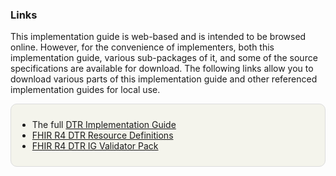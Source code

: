 <!-- ============ Formatting ===================================== -->
<style>
.pbox{
    background-color: rgb(230, 230, 210, 0.4); 
    border-style: solid; 
    border-width: thin;  
    padding: 10px; 
    border-radius: 10px; 
    border-color: gainsboro;
 }

.notebox{
    background-color: rgb(240, 248, 255, 0.6); 
    border-left: double silver;
    border-top: solid 1px whitesmoke;
    border-right: solid 1px whitesmoke;
    border-bottom: solid 1px whitesmoke;
    border-radius: 5px; 
    padding-left: 15px; 
    padding-top: 10px;
    padding-bottom: 10px;
 }

  table, th, td 
  {
    border: 1px solid gainsboro; 
  }
  th {
    background: ivory; 
    padding-left: 3px;
    padding-right: 3px;
  }
</style>
<!-- ============================================================== -->

### Links

This implementation guide is web-based and is intended to be browsed online.  However, for the convenience of implementers, both this implementation guide, various sub-packages of it, and some of the source specifications are available for download.  The following links allow you to download various parts of this implementation guide and other referenced implementation guides for local use.

<div markdown="1" class="pbox">
<ul>
    <li>The full <a href="full-ig.zip">DTR Implementation Guide</a></li>
    <li><a href="definitions.json.zip">FHIR R4 DTR Resource Definitions</a></li>
    <li><a href="validator-hl7.fhir.us.davinci-dtr.pack">FHIR R4 DTR IG Validator Pack</a></li>
</ul>
</div>
